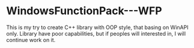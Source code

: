 # WindowsFunctionPack---WFP
This is my try to create C++ library with OOP style, that basing on WinAPI only. 
Library have poor capabilities, but if peoples will interested in, I will continue work on it.
